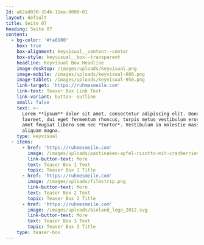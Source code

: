 ```yaml
---
Id: a62ad830-3546-11ea-8000-01
layout: default
title: Seite 07
heading: Seite 07
content:
  - bg-color: '#fa8100'
    box: true
    box-alignment: keyvisual__content--center
    box-style: keyvisual__box--transparent
    headline: Keyvisual Box Headline
    image-desktop: /images/uploads/keyvisual.png
    image-mobile: /images/uploads/keyvisual-600.png
    image-tablet: /images/uploads/keyvisual-950.png
    link-target: 'https://ruhmesmeile.com'
    link-text: Teaser Box Link Text
    link-variant: button--outline
    small: false
    text: >-
      Lorem **ipsum** dolor sit amet, consectetur adipiscing elit. Donec
      laoreet, dui eget fermentum rhoncus, turpis metus vestibulum eros, sit
      amet feugiat libero sem nec *tortor*. Vestibulum in molestie massa, eu
      aliquam magna.
    type: keyvisual
  - items:
      - href: 'https://ruhmesmeile.com'
        image: /images/uploads/pastinaken-apfel-risotto-mit-cranberries.jpg
        link-button-text: More
        text: Teaser Box 1 Text
        topic: Teaser Box 1 Title
      - href: 'https://ruhmesmeile.com'
        image: /images/uploads/filmstrip.png
        link-button-text: More
        text: Teaser Box 2 Text
        topic: Teaser Box 2 Title
      - href: 'https://ruhmesmeile.com'
        image: /images/uploads/bioland_logo_2012.svg
        link-button-text: More
        text: Teaser Box 3 Text
        topic: Teaser Box 3 Title
    type: teaser-box
---
```



